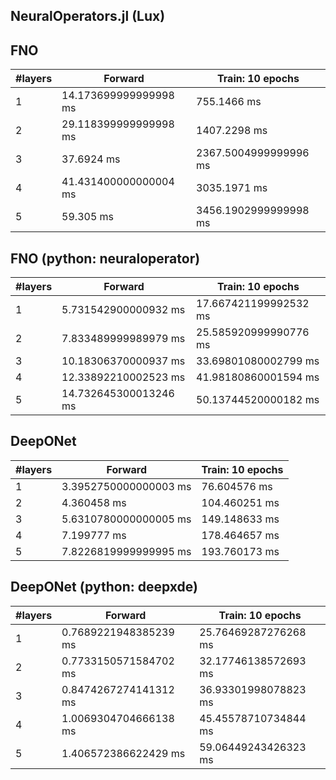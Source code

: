 ## NeuralOperators.jl (Lux)

## FNO

| #layers | Forward | Train: 10 epochs |
| --- | --- | --- |
| 1 | 14.173699999999998 ms | 755.1466 ms |
| 2 | 29.118399999999998 ms | 1407.2298 ms |
| 3 | 37.6924 ms | 2367.5004999999996 ms |
| 4 | 41.431400000000004 ms | 3035.1971 ms |
| 5 | 59.305 ms | 3456.1902999999998 ms |

## FNO (python: neuraloperator)

| #layers | Forward | Train: 10 epochs |
| --- | --- | --- |
|  1  |  5.731542900000932  ms |  17.667421199992532  ms |
|  2  |  7.833489999989979  ms |  25.585920999990776  ms |
|  3  |  10.18306370000937  ms |  33.69801080002799  ms |
|  4  |  12.33892210002523  ms |  41.98180860001594  ms |
|  5  |  14.732645300013246  ms |  50.13744520000182  ms |

## DeepONet

| #layers | Forward | Train: 10 epochs | 
| --- | --- | --- | 
| 1 | 3.3952750000000003 ms | 76.604576 ms | 
| 2 | 4.360458 ms | 104.460251 ms | 
| 3 | 5.6310780000000005 ms | 149.148633 ms | 
| 4 | 7.199777 ms | 178.464657 ms | 
| 5 | 7.8226819999999995 ms | 193.760173 ms |

## DeepONet (python: deepxde)

| #layers | Forward | Train: 10 epochs |
| --- | --- | --- |
|  1  |  0.7689221948385239  ms |  25.76469287276268  ms |
|  2  |  0.7733150571584702  ms |  32.17746138572693  ms |
|  3  |  0.8474267274141312  ms |  36.93301998078823  ms |
|  4  |  1.0069304704666138  ms |  45.45578710734844  ms |
|  5  |  1.406572386622429  ms |  59.06449243426323  ms |
